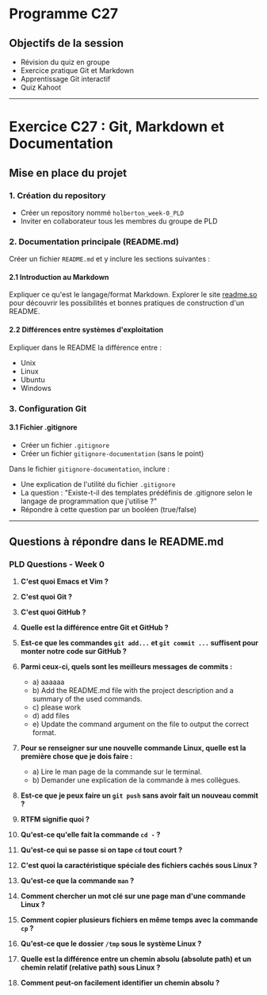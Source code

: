 
# Programme C27

## Objectifs de la session
- Révision du quiz en groupe
- Exercice pratique Git et Markdown
- Apprentissage Git interactif
- Quiz Kahoot

---

# Exercice C27 : Git, Markdown et Documentation

## Mise en place du projet

### 1. Création du repository
- Créer un repository nommé `holberton_week-0_PLD`
- Inviter en collaborateur tous les membres du groupe de PLD

### 2. Documentation principale (README.md)

Créer un fichier `README.md` et y inclure les sections suivantes :

#### 2.1 Introduction au Markdown
Expliquer ce qu'est le langage/format Markdown. Explorer le site [readme.so](https://readme.so) pour découvrir les possibilités et bonnes pratiques de construction d'un README.

#### 2.2 Différences entre systèmes d'exploitation
Expliquer dans le README la différence entre :
- Unix
- Linux  
- Ubuntu
- Windows

### 3. Configuration Git

#### 3.1 Fichier .gitignore
- Créer un fichier `.gitignore`
- Créer un fichier `gitignore-documentation` (sans le point)

Dans le fichier `gitignore-documentation`, inclure :
- Une explication de l'utilité du fichier `.gitignore` 
- La question : "Existe-t-il des templates prédéfinis de .gitignore selon le langage de programmation que j'utilise ?"
- Répondre à cette question par un booléen (true/false)

---

## Questions à répondre dans le README.md

### **PLD Questions - Week 0**

1. **C'est quoi Emacs et Vim ?**

2. **C'est quoi Git ?**

3. **C'est quoi GitHub ?**

4. **Quelle est la différence entre Git et GitHub ?**

5. **Est-ce que les commandes `git add...` et `git commit ...` suffisent pour monter notre code sur GitHub ?**

6. **Parmi ceux-ci, quels sont les meilleurs messages de commits :**
   - a) aaaaaa
   - b) Add the README.md file with the project description and a summary of the used commands.
   - c) please work
   - d) add files
   - e) Update the command argument on the file to output the correct format.

7. **Pour se renseigner sur une nouvelle commande Linux, quelle est la première chose que je dois faire :**
   - a) Lire le man page de la commande sur le terminal.
   - b) Demander une explication de la commande à mes collègues.

8. **Est-ce que je peux faire un `git push` sans avoir fait un nouveau commit ?**

9. **RTFM signifie quoi ?**

10. **Qu'est-ce qu'elle fait la commande `cd -` ?**

11. **Qu'est-ce qui se passe si on tape `cd` tout court ?**

12. **C'est quoi la caractéristique spéciale des fichiers cachés sous Linux ?**

13. **Qu'est-ce que la commande `man` ?**

14. **Comment chercher un mot clé sur une page man d'une commande Linux ?**

15. **Comment copier plusieurs fichiers en même temps avec la commande `cp` ?**

16. **Qu'est-ce que le dossier `/tmp` sous le système Linux ?**

17. **Quelle est la différence entre un chemin absolu (absolute path) et un chemin relatif (relative path) sous Linux ?**

18. **Comment peut-on facilement identifier un chemin absolu ?**
